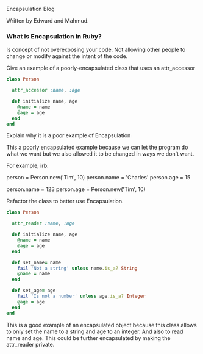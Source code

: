 Encapsulation Blog

Written by Edward and Mahmud.

### What is Encapsulation in Ruby?
Is concept of not overexposing your code. Not allowing other people to change or modify against the intent of the code.


Give an example of a poorly-encapsulated class that uses an attr_accessor
```ruby
class Person

  attr_accessor :name, :age

  def initialize name, age
    @name = name
    @age = age
  end
end
```

Explain why it is a poor example of Encapsulation

This a poorly encapsulated example because we can let the program do what we want but we also allowed it to be changed in ways we don't want.

For example, irb:

person = Person.new('Tim', 10)
person.name = 'Charles'
person.age = 15

person.name = 123
person.age = Person.new('Tim', 10)

Refactor the class to better use Encapsulation.
```ruby
class Person

  attr_reader :name, :age

  def initialize name, age
    @name = name
    @age = age
  end

  def set_name= name
    fail 'Not a string' unless name.is_a? String
    @name = name
  end

  def set_age= age
    fail 'Is not a number' unless age.is_a? Integer
    @age = age
  end
end
```

This is a good example of an encapsulated object because this class allows to only set the name to a string and age to an integer. And also to read name and age. This could be further encapsulated by making the attr_reader private.
